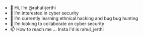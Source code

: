 - 👋 Hi, I’m @rahul-jerthi
- 👀 I’m interested in cyber security 
- 🌱 I’m currently learning ethnical hacking and bug bug hunting 
- 💞️ I’m looking to collaborate on cyber security 
- 📫 How to reach me ... Insta I'd is  rahul_jerthi

<!---
rahul-jerthi/rahul-jerthi is a ✨ special ✨ repository because its `README.md` (this file) appears on your GitHub profile.
You can click the Preview link to take a look at your changes.
--->

